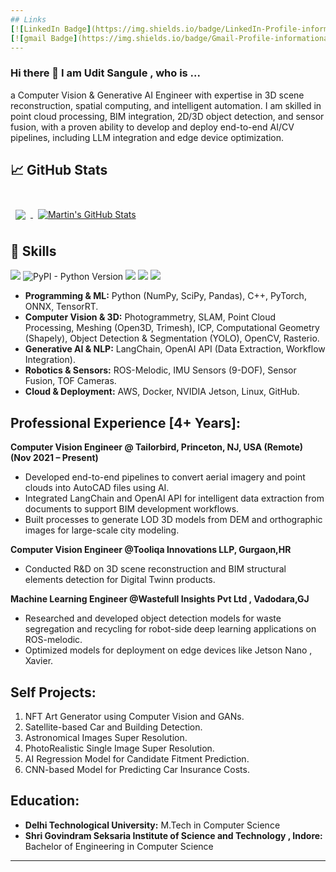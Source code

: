 ```yaml
---
## Links
[![LinkedIn Badge](https://img.shields.io/badge/LinkedIn-Profile-informational?style=flat&logo=linkedin&logoColor=white&color=0D76A8)](https://www.linkedin.com/in/uditsangule/)
[![gmail Badge](https://img.shields.io/badge/Gmail-Profile-informational?style=flat&logo=codepen&logoColor=white&color=black)](https://www.uditsangule@gmail.com)
---
```


### Hi there 👋 I am Udit Sangule , who is ...
  a Computer Vision & Generative AI Engineer with expertise in 3D scene reconstruction, spatial computing, and intelligent automation. 
  I am skilled in point cloud processing, BIM integration, 2D/3D object detection, and sensor fusion, with a proven ability to develop 
  and deploy end-to-end AI/CV pipelines, including LLM integration and edge device optimization.

## &#x1f4c8; GitHub Stats

<br>

<a href="https://github.com/uditsangule">
  <img align="center" style="margin:0.5rem" src="https://github-readme-stats.vercel.app/api/top-langs/?username=uditsangule&hide=html,css&title_color=ffffff&text_color=c9cacc&icon_color=4AB197&bg_color=1A2B34" />
</a>

<a href="https://github.com/uditsangule">
  <img align="center" style="margin:0.5rem" src="https://github-readme-stats.vercel.app/api?username=uditsangule&show_icons=true&line_height=27&count_private=true&title_color=ffffff&text_color=c9cacc&icon_color=4AB097&bg_color=1A2B34" alt="Martin's GitHub Stats" />
</a>

## 💼 Skills

![](https://img.shields.io/badge/Code-Python-informational?style=flat&logo=angular&logoColor=white&color=4AB197)
![PyPI - Python Version](https://img.shields.io/pypi/pyversions/numpy)
![](https://img.shields.io/badge/Code-C++-informational?style=flat&logo=ionic&logoColor=white&color=4AB197)
![](https://img.shields.io/badge/Code-Jupyter-informational?style=flat&logo=react&logoColor=white&color=4AB197)
![](https://img.shields.io/badge/Code-C-informational?style=flat&logo=Redux&logoColor=white&color=4AB197)

- **Programming & ML:** Python (NumPy, SciPy, Pandas), C++, PyTorch, ONNX, TensorRT.
- **Computer Vision & 3D:** Photogrammetry, SLAM, Point Cloud Processing, Meshing (Open3D, Trimesh), ICP, Computational Geometry (Shapely), Object Detection & Segmentation (YOLO), OpenCV, Rasterio.
- **Generative AI & NLP:** LangChain, OpenAI API (Data Extraction, Workflow Integration).
- **Robotics & Sensors:** ROS-Melodic, IMU Sensors (9-DOF), Sensor Fusion, TOF Cameras.
- **Cloud & Deployment:** AWS, Docker, NVIDIA Jetson, Linux, GitHub.

## Professional Experience [4+ Years]:

**Computer Vision Engineer @ Tailorbird, Princeton, NJ, USA (Remote) (Nov 2021 – Present)**

  - Developed end-to-end pipelines to convert aerial imagery and point clouds into AutoCAD files using AI.
  - Integrated LangChain and OpenAI API for intelligent data extraction from documents to support BIM development workflows.
  - Built processes to generate LOD 3D models from DEM and orthographic images for large-scale city modeling.

**Computer Vision Engineer @Tooliqa Innovations LLP, Gurgaon,HR**
  - Conducted R&D on 3D scene reconstruction and BIM structural elements detection for Digital Twinn products.

**Machine Learning Engineer @Wastefull Insights Pvt Ltd , Vadodara,GJ**
  - Researched and developed object detection models for waste segregation and recycling for robot-side deep learning applications on ROS-melodic.
  - Optimized models for deployment on edge devices like Jetson Nano , Xavier.

## Self Projects:
1. NFT Art Generator using Computer Vision and GANs.
2. Satellite-based Car and Building Detection.
3. Astronomical Images Super Resolution.
4. PhotoRealistic Single Image Super Resolution.
5. AI Regression Model for Candidate Fitment Prediction.
6. CNN-based Model for Predicting Car Insurance Costs.
  
## Education:
- **Delhi Technological University:** M.Tech in Computer Science
- **Shri Govindram Seksaria Institute of Science and Technology , Indore:** Bachelor of Engineering in Computer Science



---
